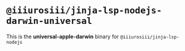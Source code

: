 # `@iiiurosiii/jinja-lsp-nodejs-darwin-universal`

This is the **universal-apple-darwin** binary for `@iiiurosiii/jinja-lsp-nodejs`
